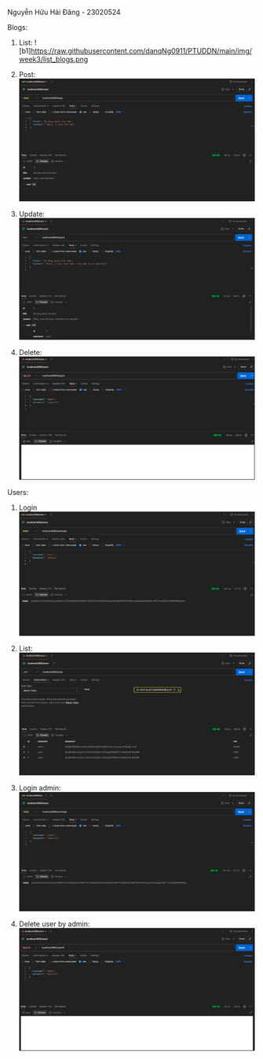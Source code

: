 Nguyễn Hữu Hải Đăng - 23020524

Blogs:

1. List:
    ![b1]https://raw.githubusercontent.com/danqNg0911/PTUDDN/main/img/week3/list_blogs.png

2. Post:
    ![b2](https://raw.githubusercontent.com/danqNg0911/PTUDDN/main/img/week3/post_blog.png)

3. Update:
    ![b3](https://raw.githubusercontent.com/danqNg0911/PTUDDN/main/img/week3/update_blog.png)

4. Delete:
    ![b4](https://raw.githubusercontent.com/danqNg0911/PTUDDN/main/img/week3/delete_blog.png)

Users:

1. Login
    ![u1](https://raw.githubusercontent.com/danqNg0911/PTUDDN/main/img/week3/login_user.png)

2. List:
    ![u2](https://raw.githubusercontent.com/danqNg0911/PTUDDN/main/img/week3/list_users.png)

3. Login admin:
    ![u3](https://raw.githubusercontent.com/danqNg0911/PTUDDN/main/img/week3/login_admin.png)

4. Delete user by admin:
    ![u4](https://raw.githubusercontent.com/danqNg0911/PTUDDN/main/img/week3/delete_user.png)